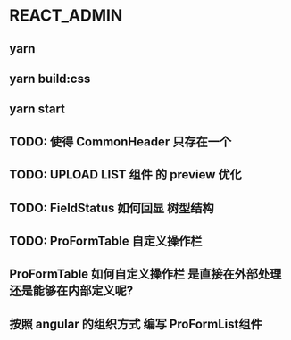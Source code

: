 # REACT_ADMIN

## yarn

## yarn build:css

## yarn start

## TODO: 使得 CommonHeader 只存在一个

## TODO: UPLOAD LIST 组件 的 preview 优化

## TODO: FieldStatus 如何回显 树型结构

## TODO: ProFormTable 自定义操作栏

## ProFormTable 如何自定义操作栏 是直接在外部处理还是能够在内部定义呢?

## 按照 angular 的组织方式 编写 ProFormList组件